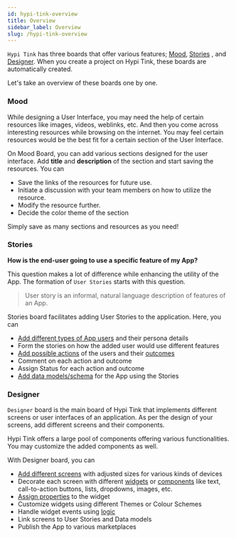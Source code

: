 ```yaml
---
id: hypi-tink-overview
title: Overview
sidebar_label: Overview
slug: /hypi-tink-overview
---
```


`Hypi Tink` has three boards that offer various features; [Mood](hypi-tink-mood.md), [Stories](hypi-tink-stories.md) , and [Designer](hypi-tink-designer.md). When you create a project on Hypi Tink, these boards are automatically created. 

Let's take an overview of these boards one by one.

### Mood 

While designing a User Interface, you may need the help of certain resources like images, videos, weblinks, etc. And then you come across interesting resources while browsing on the internet. You may feel certain resources would be the best fit for a certain section of the User Interface. 

On Mood Board, you can add various sections designed for the user interface. Add **title** and **description** of the section and start saving the resources. You can 

* Save the links of the resources for future use. 
* Initiate a discussion with your team members on how to utilize the resource. 
* Modify the resource further. 
* Decide the color theme of the section

Simply save as many sections and resources as you need! 

### Stories

**How is the end-user going to use a specific feature of my App?**

This question makes a lot of difference while enhancing the utility of the App. The formation of `User Stories` starts with this question. 

> User story is an informal, natural language description of features of an App.

Stories board facilitates adding User Stories to the application. Here, you can 

* [Add different types of App users](stories-users.md) and their persona details
* Form the stories on how the added user would use different features
* [Add possible actions](stories-action.md) of the users and their [outcomes](stories-outcome.md)
* Comment on each action and outcome 
* Assign Status for each action and outcome
* [Add data models/schema](data-tables.md) for the App using the Stories

### Designer

`Designer` board is the main board of Hypi Tink that implements different screens or user interfaces of an application. As per the design of your screens, add different screens and their components. 

Hypi Tink offers a large pool of components offering various functionalities. You may customize the added components as well.

With Designer board, you can

* [Add different screens](designer-screens.md) with adjusted sizes for various kinds of devices
* Decorate each screen with different [widgets](designer-widgets.md) or [components](designer-components.md) like text, call-to-action buttons, lists, dropdowns, images, etc.
* [Assign properties](widget-properties.md) to the widget
* Customize widgets using different Themes or Colour Schemes
* Handle widget events using [logic](designer-logic.md)
* Link screens to User Stories and Data models 
* Publish the App to various marketplaces



